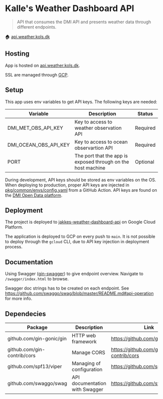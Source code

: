 # Kalle's Weather Dashboard API

> API that consumes the DMI API and presents weather data through different endpoints.

🏠 [api.weather.kols.dk](https://api.weather.kols.dk/)

## Hosting

App is hosted on [api.weather.kols.dk](https://api.weather.kols.dk/).

SSL are managed through [GCP](https://console.cloud.google.com/net-services/loadbalancing/advanced/sslCertificates/list?project=kalles-weather-dashboard-api).

## Setup

This app uses env variables to get API keys. The following keys are needed:

| **Variable**          | **Description**                                              | **Status** |
| --------------------- | ------------------------------------------------------------ | ---------- |
| DMI_MET_OBS_API_KEY   | Key to access to weather observation API                     | Required   |
| DMI_OCEAN_OBS_API_KEY | Key to access to ocean observartion API                      | Required   |
| PORT                  | The port that the app is exposed through on the host machine | Optional   |

During development, API keys should be stored as env variables on the OS. When deploying to production, proper API keys are injected in [pkg/common/envs/config.yaml](https://github.com/svopper/kalles_weather_dashboard_v2/blob/main/pkg/common/envs/config.yaml) from a GitHub Action. API keys are found on the [DMI Open Data platform](https://dmiapi.govcloud.dk/).

## Deployment

The project is deployed to [jakkes-weather-dashboard-api](https://console.cloud.google.com/welcome?project=kalles-weather-dashboard-api) on Google Cloud Platform.

The application is deployed to GCP on every push to `main`. It is not possible to deploy through the `gcloud` CLI, due to API key injection in deployment process.

## Documentation

Using Swagger ([gin-swagger](https://github.com/swaggo/gin-swagger)) to give endpoint overview. Navigate to `/swagger/index.html` to browse.

Swagger doc strings has to be created on each endpoint. See https://github.com/swaggo/swag/blob/master/README.md#api-operation for more info.

## Dependecies

| **Package**                 | **Description**                | **Link**                            |
| --------------------------- | ------------------------------ | ----------------------------------- |
| github.com/gin-gonic/gin    | HTTP web framework             | https://github.com/gin-gonic/gin    |
| github.com/gin-contrib/cors | Manage CORS                    | https://github.com/gin-contrib/cors |
| github.com/spf13/viper      | Managing of configuration      | https://github.com/spf13/viper      |
| github.com/swaggo/swag      | API documentation with Swagger | https://github.com/swaggo/swag      |
